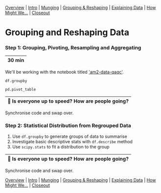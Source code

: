 [Overview](./00_overview.md) |
[Intro](./01_intro.md) |
[Munging](./02_munging.md) |
[Grouping & Reshaping](./03_groupingreshaping.md) |
[Explaining Data](./04_explainingdata.md) |
[How Might We...](./05_howmightwe.md)  |
[Closeout](./06_closeout.md)

# Grouping and Reshaping Data

### Step 1: Grouping, Pivoting, Resampling and Aggregating

| 30 min |
| ------ |

We'll be working with the notebook titled
['am2-data-qaqc'](../notebooks/am2-data-qaqc.ipynb).

`df.groupby`

`pd.pivot_table`


| :triangular_flag_on_post: Is everyone up to speed? How are people going? |
| ------------------------------------------------------------------------ |

Synchronise code and swap over.

### Step 2: Statistical Distribution from Regrouped Data

1. Use `df.groupby` to generate groups of data to summarise
1. Investigate basic descriptive stats with  `df.describe` method
1. Use `scipy.stats` to fit a distribution to the group

| :triangular_flag_on_post: Is everyone up to speed? How are people going? |
| ------------------------------------------------------------------------ |

Synchronise code and swap over.

[Overview](./00_overview.md) |
[Intro](./01_intro.md) |
[Munging](./02_munging.md) |
[Grouping & Reshaping](./03_groupingreshaping.md) |
[Explaining Data](./04_explainingdata.md) |
[How Might We...](./05_howmightwe.md)  |
[Closeout](./06_closeout.md)
